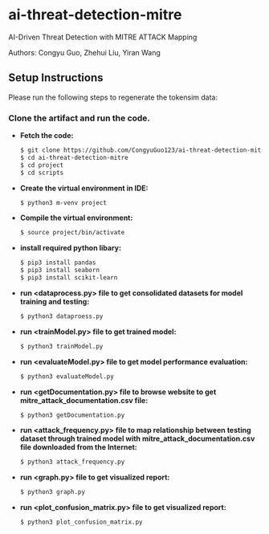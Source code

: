 # ai-threat-detection-mitre
AI-Driven Threat Detection with MITRE ATTACK Mapping

Authors: Congyu Guo, Zhehui Liu, Yiran Wang

## Setup Instructions

Please run the following steps to regenerate the tokensim data:

### Clone the artifact and run the code.
  - **Fetch the code:** 
    ```bash
    $ git clone https://github.com/CongyuGuo123/ai-threat-detection-mitre.git
    $ cd ai-threat-detection-mitre
    $ cd project
    $ cd scripts
  - **Create the virtual environment in IDE:**
    ```bash
    $ python3 m-venv project
  - **Compile the virtual environment:**
    ```bash
    $ source project/bin/activate
  - **install required python libary:**
    ```bash
    $ pip3 install pandas
    $ pip3 install seaborn
    $ pip3 install scikit-learn
  - **run <dataprocess.py> file to get consolidated datasets for model training and testing:**
    ```bash
    $ python3 dataproess.py
  - **run <trainModel.py> file to get trained model:**
    ```bash
    $ python3 trainModel.py
  - **run <evaluateModel.py> file to get model performance evaluation:**
    ```bash
    $ python3 evaluateModel.py
  - **run <getDocumentation.py> file to browse website to get mitre_attack_documentation.csv file:**
    ```bash
    $ python3 getDocumentation.py
  - **run <attack_frequency.py> file to map relationship between testing dataset through trained model with mitre_attack_documentation.csv file downloaded from the Internet:**
    ```bash
    $ python3 attack_frequency.py
  - **run <graph.py> file to get visualized report:**
    ```bash
    $ python3 graph.py
  - **run <plot_confusion_matrix.py> file to get visualized report:**
    ```bash
    $ python3 plot_confusion_matrix.py

